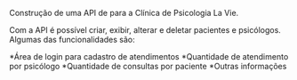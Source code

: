 Construção de uma API de para a Clínica de Psicologia La Vie.

Com a API é possível criar, exibir, alterar e deletar pacientes e psicólogos. Algumas das funcionalidades são:

*Área de login para cadastro de atendimentos
*Quantidade de atendimento por psicólogo
*Quantidade de consultas por paciente
*Outras informações

